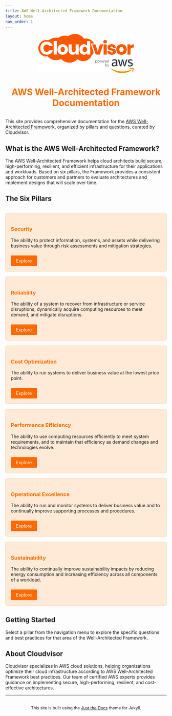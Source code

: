 ```yaml
---
title: AWS Well-Architected Framework Documentation
layout: home
nav_order: 1
---
```


<div style="text-align: center; margin-bottom: 2rem;">
  <img src="./assets/images/logo-cloudvisor.jpg" alt="Cloudvisor Logo" style="max-width: 300px;">
  <h1 style="color: #ff6a00;">AWS Well-Architected Framework Documentation</h1>
</div>

This site provides comprehensive documentation for the [AWS Well-Architected Framework](https://docs.aws.amazon.com/wellarchitected/latest/framework/welcome.html), organized by pillars and questions, curated by Cloudvisor.

## What is the AWS Well-Architected Framework?

The AWS Well-Architected Framework helps cloud architects build secure, high-performing, resilient, and efficient infrastructure for their applications and workloads. Based on six pillars, the Framework provides a consistent approach for customers and partners to evaluate architectures and implement designs that will scale over time.

## The Six Pillars

<div class="pillars-container" style="display: grid; grid-template-columns: repeat(auto-fit, minmax(250px, 1fr)); gap: 1rem; margin: 2rem 0;">
  <div class="pillar-card" style="border: 1px solid #ffcca5; border-radius: 5px; padding: 1rem; background-color: #ffead7;">
    <h3 style="color: #ff6a00;">Security</h3>
    <p>The ability to protect information, systems, and assets while delivering business value through risk assessments and mitigation strategies.</p>
    <a href="./docs/security/" style="display: inline-block; margin-top: 0.5rem; padding: 0.5rem 1rem; background-color: #ff6a00; color: white; text-decoration: none; border-radius: 3px;">Explore</a>
  </div>
  
  <div class="pillar-card" style="border: 1px solid #ffcca5; border-radius: 5px; padding: 1rem; background-color: #ffead7;">
    <h3 style="color: #ff6a00;">Reliability</h3>
    <p>The ability of a system to recover from infrastructure or service disruptions, dynamically acquire computing resources to meet demand, and mitigate disruptions.</p>
    <a href="./docs/reliability/" style="display: inline-block; margin-top: 0.5rem; padding: 0.5rem 1rem; background-color: #ff6a00; color: white; text-decoration: none; border-radius: 3px;">Explore</a>
  </div>
  
  <div class="pillar-card" style="border: 1px solid #ffcca5; border-radius: 5px; padding: 1rem; background-color: #ffead7;">
    <h3 style="color: #ff6a00;">Cost Optimization</h3>
    <p>The ability to run systems to deliver business value at the lowest price point.</p>
    <a href="./docs/cost-optimization/" style="display: inline-block; margin-top: 0.5rem; padding: 0.5rem 1rem; background-color: #ff6a00; color: white; text-decoration: none; border-radius: 3px;">Explore</a>
  </div>
  
  <div class="pillar-card" style="border: 1px solid #ffcca5; border-radius: 5px; padding: 1rem; background-color: #ffead7;">
    <h3 style="color: #ff6a00;">Performance Efficiency</h3>
    <p>The ability to use computing resources efficiently to meet system requirements, and to maintain that efficiency as demand changes and technologies evolve.</p>
    <a href="./docs/performance-efficiency/" style="display: inline-block; margin-top: 0.5rem; padding: 0.5rem 1rem; background-color: #ff6a00; color: white; text-decoration: none; border-radius: 3px;">Explore</a>
  </div>
  
  <div class="pillar-card" style="border: 1px solid #ffcca5; border-radius: 5px; padding: 1rem; background-color: #ffead7;">
    <h3 style="color: #ff6a00;">Operational Excellence</h3>
    <p>The ability to run and monitor systems to deliver business value and to continually improve supporting processes and procedures.</p>
    <a href="./docs/operational-excellence/" style="display: inline-block; margin-top: 0.5rem; padding: 0.5rem 1rem; background-color: #ff6a00; color: white; text-decoration: none; border-radius: 3px;">Explore</a>
  </div>
  
  <div class="pillar-card" style="border: 1px solid #ffcca5; border-radius: 5px; padding: 1rem; background-color: #ffead7;">
    <h3 style="color: #ff6a00;">Sustainability</h3>
    <p>The ability to continually improve sustainability impacts by reducing energy consumption and increasing efficiency across all components of a workload.</p>
    <a href="./docs/sustainability/" style="display: inline-block; margin-top: 0.5rem; padding: 0.5rem 1rem; background-color: #ff6a00; color: white; text-decoration: none; border-radius: 3px;">Explore</a>
  </div>
</div>

## Getting Started

Select a pillar from the navigation menu to explore the specific questions and best practices for that area of the Well-Architected Framework.

## About Cloudvisor

Cloudvisor specializes in AWS cloud solutions, helping organizations optimize their cloud infrastructure according to AWS Well-Architected Framework best practices. Our team of certified AWS experts provides guidance on implementing secure, high-performing, resilient, and cost-effective architectures.

---

<div style="font-size: 0.8rem; text-align: center; margin-top: 2rem;">
  This site is built using the <a href="https://just-the-docs.github.io/just-the-docs/">Just the Docs</a> theme for Jekyll.
</div>
